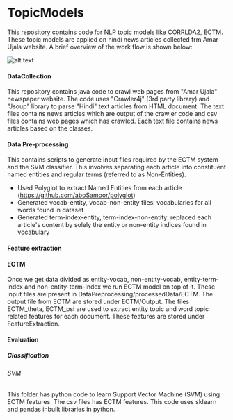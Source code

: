 # TopicModels
This repository contains code for NLP topic models like CORRLDA2, ECTM. These topic models are applied on hindi news articles collected frm Amar Ujala website. A brief overview of the work flow is shown below:
 
![alt text](https://github.com/singhya/TopicModels/blob/master/Workflow.jpg "ECTM model for Hindi news articles")



#### DataCollection
This repository contains java code to crawl web pages from "Amar Ujala" newspaper website. The code uses "Crawler4j" (3rd party library) and "Jsoup" library to parse "Hindi" text articles from HTML document. The text files contains news articles which are output of the crawler code and csv files contains web pages which has crawled. Each text file contains news articles based on the classes.

#### Data Pre-processing
This contains scripts to generate input files required by the ECTM system and the SVM classifier. This involves separating each article into constituent named entities and regular terms (referred to as Non-Entities).
- Used Polyglot to extract Named Entities from each article (https://github.com/aboSamoor/polyglot)
- Generated vocab-entity, vocab-non-entity files: vocabularies for all words found in dataset
- Generated term-index-entity, term-index-non-entity: replaced each article's content by solely the entity or non-entity indices found in vocabulary

#### Feature extraction 

#### ECTM
Once we get data divided as entity-vocab, non-entity-vocab, entity-term-index and non-entity-term-index we run ECTM model on top of it. These input files are present in DataPreprocessing/processedData/ECTM. The output file from ECTM are stored under ECTM/Output. The files ECTM_theta, ECTM_psi are used to extract entity topic and word topic related features for each document. These features are stored under FeatureExtraction.

#### Evaluation
##### Classification
###### SVM
This folder has python code to learn Support Vector Machine (SVM) using ECTM features. The csv files has ECTM features. This code uses sklearn and pandas inbuilt libraries in python.
